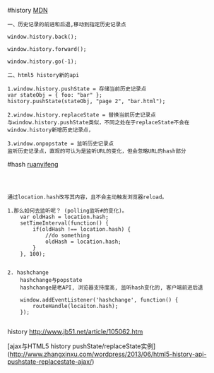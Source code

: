 #history
[MDN](https://developer.mozilla.org/en-US/docs/Web/API/History_API)
```
一、历史记录的前进和后退,移动到指定历史记录点

window.history.back();

window.history.forward();

window.history.go(-1);

二、html5 history新的api

1.window.history.pushState = 存储当前历史记录点
var stateObj = { foo: "bar" };
history.pushState(stateObj, "page 2", "bar.html");

2.window.history.replaceState = 替换当前历史记录点
与window.history.pushState类似，不同之处在于replaceState不会在window.history新增历史记录点，

3.window.onpopstate = 监听历史记录点
监听历史记录点，直观的可认为是监听URL的变化，但会忽略URL的hash部分
```

#hash
[ruanyifeng](http://www.ruanyifeng.com/blog/2011/03/url_hash.html)
```



通过location.hash改写其内容，且不会主动触发浏览器reload。 

1.那么如何去监听呢？ (polling监听#的变化)。
    var oldHash = location.hash;
    setTimeInterval(function() {
        if(oldHash !== location.hash) {
            //do something
            oldHash = location.hash;
        }
    }, 100);


2. hashchange
    hashchange与popstate
    hashchange是老API, 浏览器支持度高, 监听hash变化的, 客户端前进后退

    window.addEventListener('hashchange', function() {
        routeHandle(locaiton.hash);
    });


```


history
http://www.jb51.net/article/105062.htm

[ajax与HTML5 history pushState/replaceState实例]
(http://www.zhangxinxu.com/wordpress/2013/06/html5-history-api-pushstate-replacestate-ajax/)